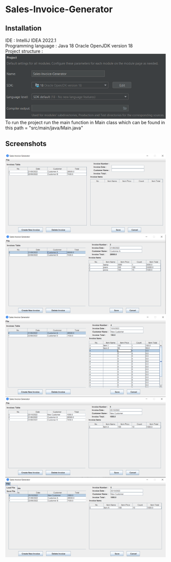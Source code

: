 # Sales-Invoice-Generator

## Installation

IDE : IntelliJ IDEA 2022.1<br>
Programming language : Java 18 Oracle OpenJDK version 18<br>
Project structure :<br>
![Project structure](https://github.com/WaleedAhmedTest/Sales-Invoice-Generator/blob/main/images/project_structure.png)<br>
To run the project run the main function in Main class which can be found in this path = "src/main/java/Main.java"<br>

## Screenshots
![Screenshot](https://github.com/AmrMomtaz/Sales-Invoice-Generator/blob/main/images/screenshot1.png)
![Screenshot](https://github.com/AmrMomtaz/Sales-Invoice-Generator/blob/main/images/screenshot2.png)
![Screenshot](https://github.com/AmrMomtaz/Sales-Invoice-Generator/blob/main/images/screenshot3.png)
![Screenshot](https://github.com/AmrMomtaz/Sales-Invoice-Generator/blob/main/images/screenshot4.png)
![Screenshot](https://github.com/AmrMomtaz/Sales-Invoice-Generator/blob/main/images/screenshot5.png)
